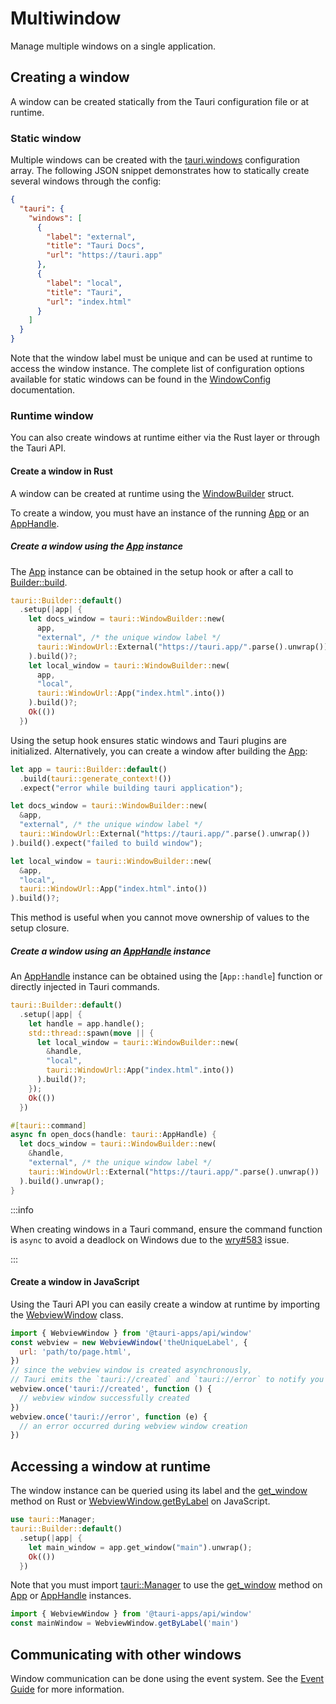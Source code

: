 # Multiwindow

Manage multiple windows on a single application.

## Creating a window

A window can be created statically from the Tauri configuration file or at runtime.

### Static window

Multiple windows can be created with the [tauri.windows][] configuration array. The following JSON snippet demonstrates how to statically create several windows through the config:

```json tauri.conf.json
{
  "tauri": {
    "windows": [
      {
        "label": "external",
        "title": "Tauri Docs",
        "url": "https://tauri.app"
      },
      {
        "label": "local",
        "title": "Tauri",
        "url": "index.html"
      }
    ]
  }
}
```

Note that the window label must be unique and can be used at runtime to access the window instance. The complete list of configuration options available for static windows can be found in the [WindowConfig][] documentation.

### Runtime window

You can also create windows at runtime either via the Rust layer or through the Tauri API.

#### Create a window in Rust

A window can be created at runtime using the [WindowBuilder][] struct.

To create a window, you must have an instance of the running [App][] or an [AppHandle][].

##### Create a window using the [App][] instance

The [App][] instance can be obtained in the setup hook or after a call to [Builder::build][].

```rust Using the setup hook
tauri::Builder::default()
  .setup(|app| {
    let docs_window = tauri::WindowBuilder::new(
      app,
      "external", /* the unique window label */
      tauri::WindowUrl::External("https://tauri.app/".parse().unwrap())
    ).build()?;
    let local_window = tauri::WindowBuilder::new(
      app,
      "local",
      tauri::WindowUrl::App("index.html".into())
    ).build()?;
    Ok(())
  })
```

Using the setup hook ensures static windows and Tauri plugins are initialized. Alternatively, you can create a window after building the [App][]:

```rust Using the built app
let app = tauri::Builder::default()
  .build(tauri::generate_context!())
  .expect("error while building tauri application");

let docs_window = tauri::WindowBuilder::new(
  &app,
  "external", /* the unique window label */
  tauri::WindowUrl::External("https://tauri.app/".parse().unwrap())
).build().expect("failed to build window");

let local_window = tauri::WindowBuilder::new(
  &app,
  "local",
  tauri::WindowUrl::App("index.html".into())
).build()?;
```

This method is useful when you cannot move ownership of values to the setup closure.

##### Create a window using an [AppHandle][] instance

An [AppHandle][] instance can be obtained using the [`App::handle`] function or directly injected in Tauri commands.

```rust Create a window in a separate thread
tauri::Builder::default()
  .setup(|app| {
    let handle = app.handle();
    std::thread::spawn(move || {
      let local_window = tauri::WindowBuilder::new(
        &handle,
        "local",
        tauri::WindowUrl::App("index.html".into())
      ).build()?;
    });
    Ok(())
  })
```

```rust Create a window in a Tauri command
#[tauri::command]
async fn open_docs(handle: tauri::AppHandle) {
  let docs_window = tauri::WindowBuilder::new(
    &handle,
    "external", /* the unique window label */
    tauri::WindowUrl::External("https://tauri.app/".parse().unwrap())
  ).build().unwrap();
}
```

:::info

When creating windows in a Tauri command, ensure the command function is `async` to avoid a deadlock on Windows due to the [wry#583][] issue.

:::

#### Create a window in JavaScript

Using the Tauri API you can easily create a window at runtime by importing the [WebviewWindow][] class.

```js Create a window using the WebviewWindow class
import { WebviewWindow } from '@tauri-apps/api/window'
const webview = new WebviewWindow('theUniqueLabel', {
  url: 'path/to/page.html',
})
// since the webview window is created asynchronously,
// Tauri emits the `tauri://created` and `tauri://error` to notify you of the creation response
webview.once('tauri://created', function () {
  // webview window successfully created
})
webview.once('tauri://error', function (e) {
  // an error occurred during webview window creation
})
```

## Accessing a window at runtime

The window instance can be queried using its label and the [get_window][] method on Rust or [WebviewWindow.getByLabel][] on JavaScript.

```rust Using get_window
use tauri::Manager;
tauri::Builder::default()
  .setup(|app| {
    let main_window = app.get_window("main").unwrap();
    Ok(())
  })
```

Note that you must import [tauri::Manager][] to use the [get_window][] method on [App][] or [AppHandle][] instances.

```js Using WebviewWindow.getByLabel
import { WebviewWindow } from '@tauri-apps/api/window'
const mainWindow = WebviewWindow.getByLabel('main')
```

## Communicating with other windows

Window communication can be done using the event system. See the [Event Guide][] for more information.

[tauri.windows]: ../../api/config.md#tauriconfig.windows
[WindowConfig]: ../../api/config.md#windowconfig
[WindowBuilder]: https://docs.rs/tauri/1.0.0/tauri/window/struct.WindowBuilder.html
[App]: https://docs.rs/tauri/1.0.0/tauri/struct.App.html
[AppHandle]: https://docs.rs/tauri/1.0.0/tauri/struct.AppHandle.html
[Builder::build]: https://docs.rs/tauri/1.0.0/tauri/struct.Builder.html#method.build
[get_window]: https://docs.rs/tauri/1.0.0/tauri/trait.Manager.html#method.get_window
[wry#583]: https://github.com/tauri-apps/wry/issues/583
[WebviewWindow]: ../../api/js/window.md#webviewwindow
[WebviewWindow.getByLabel]: ../../api/js/window.md#getbylabel
[tauri::Manager]: https://docs.rs/tauri/1.0.0/tauri/trait.Manager.html
[Event Guide]: ./events.md
